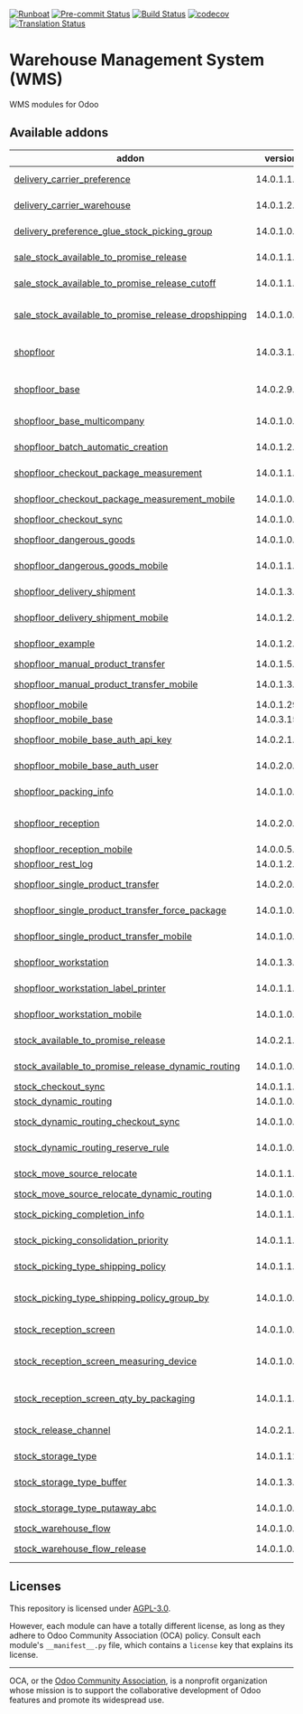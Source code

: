 
[![Runboat](https://img.shields.io/badge/runboat-Try%20me-875A7B.png)](https://runboat.odoo-community.org/builds?repo=OCA/wms&target_branch=14.0)
[![Pre-commit Status](https://github.com/OCA/wms/actions/workflows/pre-commit.yml/badge.svg?branch=14.0)](https://github.com/OCA/wms/actions/workflows/pre-commit.yml?query=branch%3A14.0)
[![Build Status](https://github.com/OCA/wms/actions/workflows/test.yml/badge.svg?branch=14.0)](https://github.com/OCA/wms/actions/workflows/test.yml?query=branch%3A14.0)
[![codecov](https://codecov.io/gh/OCA/wms/branch/14.0/graph/badge.svg)](https://codecov.io/gh/OCA/wms)
[![Translation Status](https://translation.odoo-community.org/widgets/wms-14-0/-/svg-badge.svg)](https://translation.odoo-community.org/engage/wms-14-0/?utm_source=widget)

<!-- /!\ do not modify above this line -->

# Warehouse Management System (WMS)

WMS modules for Odoo

<!-- /!\ do not modify below this line -->

<!-- prettier-ignore-start -->

[//]: # (addons)

Available addons
----------------
addon | version | maintainers | summary
--- | --- | --- | ---
[delivery_carrier_preference](delivery_carrier_preference/) | 14.0.1.1.2 |  | Advanced selection of preferred shipping methods
[delivery_carrier_warehouse](delivery_carrier_warehouse/) | 14.0.1.2.0 |  | Get delivery method used in sales orders from warehouse
[delivery_preference_glue_stock_picking_group](delivery_preference_glue_stock_picking_group/) | 14.0.1.0.0 |  | Fix Delivery preferences module on grouping picking
[sale_stock_available_to_promise_release](sale_stock_available_to_promise_release/) | 14.0.1.1.1 |  | Integration between Sales and Available to Promise Release
[sale_stock_available_to_promise_release_cutoff](sale_stock_available_to_promise_release_cutoff/) | 14.0.1.1.1 |  | Cutoff management with respect to stock availability
[sale_stock_available_to_promise_release_dropshipping](sale_stock_available_to_promise_release_dropshipping/) | 14.0.1.0.0 |  | Glue module between sale_stock_available_to_promise_release and stock_dropshipping
[shopfloor](shopfloor/) | 14.0.3.1.0 | [![guewen](https://github.com/guewen.png?size=30px)](https://github.com/guewen) [![simahawk](https://github.com/simahawk.png?size=30px)](https://github.com/simahawk) [![sebalix](https://github.com/sebalix.png?size=30px)](https://github.com/sebalix) | manage warehouse operations with barcode scanners
[shopfloor_base](shopfloor_base/) | 14.0.2.9.0 | [![guewen](https://github.com/guewen.png?size=30px)](https://github.com/guewen) [![simahawk](https://github.com/simahawk.png?size=30px)](https://github.com/simahawk) [![sebalix](https://github.com/sebalix.png?size=30px)](https://github.com/sebalix) | Core module for creating mobile apps
[shopfloor_base_multicompany](shopfloor_base_multicompany/) | 14.0.1.0.0 |  | Provide multi-company support and validation to Shopfloor applications.
[shopfloor_batch_automatic_creation](shopfloor_batch_automatic_creation/) | 14.0.1.2.0 | [![guewen](https://github.com/guewen.png?size=30px)](https://github.com/guewen) | Create batch transfers for Cluster Picking
[shopfloor_checkout_package_measurement](shopfloor_checkout_package_measurement/) | 14.0.1.1.0 | [![TDu](https://github.com/TDu.png?size=30px)](https://github.com/TDu) | Add a screen on checkout scenario for required package measurements.
[shopfloor_checkout_package_measurement_mobile](shopfloor_checkout_package_measurement_mobile/) | 14.0.1.0.3 |  | Frontend for package measurement on the checkout shopfloor scenario
[shopfloor_checkout_sync](shopfloor_checkout_sync/) | 14.0.1.0.0 | [![guewen](https://github.com/guewen.png?size=30px)](https://github.com/guewen) | Glue module
[shopfloor_dangerous_goods](shopfloor_dangerous_goods/) | 14.0.1.0.0 | [![mmequignon](https://github.com/mmequignon.png?size=30px)](https://github.com/mmequignon) | Glue Module Between Shopfloor and Stock Dangerous Goods
[shopfloor_dangerous_goods_mobile](shopfloor_dangerous_goods_mobile/) | 14.0.1.1.0 |  | Glue module between Shopfloor Mobile and Shopfloor Dangerous Goods
[shopfloor_delivery_shipment](shopfloor_delivery_shipment/) | 14.0.1.3.0 | [![sebalix](https://github.com/sebalix.png?size=30px)](https://github.com/sebalix) [![TDu](https://github.com/TDu.png?size=30px)](https://github.com/TDu) | Manage delivery process with shipment advices
[shopfloor_delivery_shipment_mobile](shopfloor_delivery_shipment_mobile/) | 14.0.1.2.0 |  | Frontend for delivery shipment scenario for shopfloor
[shopfloor_example](shopfloor_example/) | 14.0.1.2.0 |  | Show how to customize the Shopfloor app frontend.
[shopfloor_manual_product_transfer](shopfloor_manual_product_transfer/) | 14.0.1.5.0 | [![sebalix](https://github.com/sebalix.png?size=30px)](https://github.com/sebalix) | Manage manual product transfers
[shopfloor_manual_product_transfer_mobile](shopfloor_manual_product_transfer_mobile/) | 14.0.1.3.0 |  | Frontend for manual product transfer scenario for Shopfloor
[shopfloor_mobile](shopfloor_mobile/) | 14.0.1.29.0 | [![simahawk](https://github.com/simahawk.png?size=30px)](https://github.com/simahawk) | Mobile frontend for WMS Shopfloor app
[shopfloor_mobile_base](shopfloor_mobile_base/) | 14.0.3.15.1 | [![simahawk](https://github.com/simahawk.png?size=30px)](https://github.com/simahawk) | Mobile frontend for WMS Shopfloor app
[shopfloor_mobile_base_auth_api_key](shopfloor_mobile_base_auth_api_key/) | 14.0.2.1.0 |  | Provides authentication via API key to Shopfloor base mobile app
[shopfloor_mobile_base_auth_user](shopfloor_mobile_base_auth_user/) | 14.0.2.0.1 |  | Provides authentication via standard user login
[shopfloor_packing_info](shopfloor_packing_info/) | 14.0.1.0.1 |  | Allows to predefine packing information messages per partner.
[shopfloor_reception](shopfloor_reception/) | 14.0.2.0.0 | [![mmequignon](https://github.com/mmequignon.png?size=30px)](https://github.com/mmequignon) [![JuMiSanAr](https://github.com/JuMiSanAr.png?size=30px)](https://github.com/JuMiSanAr) | Reception scenario for shopfloor
[shopfloor_reception_mobile](shopfloor_reception_mobile/) | 14.0.0.5.0 | [![JuMiSanAr](https://github.com/JuMiSanAr.png?size=30px)](https://github.com/JuMiSanAr) | Scenario for receiving products
[shopfloor_rest_log](shopfloor_rest_log/) | 14.0.1.2.1 | [![simahawk](https://github.com/simahawk.png?size=30px)](https://github.com/simahawk) | Integrate rest_log into Shopfloor app
[shopfloor_single_product_transfer](shopfloor_single_product_transfer/) | 14.0.2.0.1 | [![mmequignon](https://github.com/mmequignon.png?size=30px)](https://github.com/mmequignon) | Move an item from one location to another.
[shopfloor_single_product_transfer_force_package](shopfloor_single_product_transfer_force_package/) | 14.0.1.0.0 | [![JuMiSanAr](https://github.com/JuMiSanAr.png?size=30px)](https://github.com/JuMiSanAr) | Force to select package if location already contains packages.
[shopfloor_single_product_transfer_mobile](shopfloor_single_product_transfer_mobile/) | 14.0.1.0.0 | [![JuMiSanAr](https://github.com/JuMiSanAr.png?size=30px)](https://github.com/JuMiSanAr) | Mobile frontend for single product transfer scenario
[shopfloor_workstation](shopfloor_workstation/) | 14.0.1.3.0 |  | Manage warehouse workstation with barcode scanners
[shopfloor_workstation_label_printer](shopfloor_workstation_label_printer/) | 14.0.1.1.0 |  | Adds a label printer configuration to the user and shopfloor workstation.
[shopfloor_workstation_mobile](shopfloor_workstation_mobile/) | 14.0.1.0.1 |  | Shopfloor mobile app integration for workstation
[stock_available_to_promise_release](stock_available_to_promise_release/) | 14.0.2.1.1 |  | Release Operations based on available to promise
[stock_available_to_promise_release_dynamic_routing](stock_available_to_promise_release_dynamic_routing/) | 14.0.1.0.0 |  | Glue between moves release and dynamic routing
[stock_checkout_sync](stock_checkout_sync/) | 14.0.1.1.0 |  | Sync location for Checkout operations
[stock_dynamic_routing](stock_dynamic_routing/) | 14.0.1.0.2 |  | Dynamic routing of stock moves
[stock_dynamic_routing_checkout_sync](stock_dynamic_routing_checkout_sync/) | 14.0.1.0.0 |  | Glue module for tests when dynamic routing and checkout sync are used
[stock_dynamic_routing_reserve_rule](stock_dynamic_routing_reserve_rule/) | 14.0.1.0.1 |  | Glue module between dynamic routing and reservation rules
[stock_move_source_relocate](stock_move_source_relocate/) | 14.0.1.1.0 |  | Change source location of unavailable moves
[stock_move_source_relocate_dynamic_routing](stock_move_source_relocate_dynamic_routing/) | 14.0.1.0.1 |  | Glue module
[stock_picking_completion_info](stock_picking_completion_info/) | 14.0.1.1.0 |  | Display on current document completion information according to next operations
[stock_picking_consolidation_priority](stock_picking_consolidation_priority/) | 14.0.1.1.0 |  | Raise priority of all transfers for a chain when started
[stock_picking_type_shipping_policy](stock_picking_type_shipping_policy/) | 14.0.1.1.0 |  | Define different shipping policies according to picking type
[stock_picking_type_shipping_policy_group_by](stock_picking_type_shipping_policy_group_by/) | 14.0.1.0.0 |  | Glue module for Picking Type Shipping Policy and Group Transfers by Partner and Carrier
[stock_reception_screen](stock_reception_screen/) | 14.0.1.0.1 |  | Dedicated screen to receive/scan goods.
[stock_reception_screen_measuring_device](stock_reception_screen_measuring_device/) | 14.0.1.0.0 | [![gurneyalex](https://github.com/gurneyalex.png?size=30px)](https://github.com/gurneyalex) | Allow to use a measuring device from a reception screen.for packaging measurement
[stock_reception_screen_qty_by_packaging](stock_reception_screen_qty_by_packaging/) | 14.0.1.1.0 |  | Glue module for `stock_product_qty_by_packaging` and `stock_vertical_lift`.
[stock_release_channel](stock_release_channel/) | 14.0.2.1.0 | [![sebalix](https://github.com/sebalix.png?size=30px)](https://github.com/sebalix) | Manage workload in WMS with release channels
[stock_storage_type](stock_storage_type/) | 14.0.1.12.0 |  | Manage packages and locations storage types
[stock_storage_type_buffer](stock_storage_type_buffer/) | 14.0.1.3.0 |  | Exclude storage locations from put-away if their buffer is full
[stock_storage_type_putaway_abc](stock_storage_type_putaway_abc/) | 14.0.1.0.0 |  | Advanced storage strategy ABC for WMS
[stock_warehouse_flow](stock_warehouse_flow/) | 14.0.1.0.3 |  | Configure routing flow for stock moves
[stock_warehouse_flow_release](stock_warehouse_flow_release/) | 14.0.1.0.0 |  | Warehouse flows integrated with Operation Release

[//]: # (end addons)

<!-- prettier-ignore-end -->

## Licenses

This repository is licensed under [AGPL-3.0](LICENSE).

However, each module can have a totally different license, as long as they adhere to Odoo Community Association (OCA)
policy. Consult each module's `__manifest__.py` file, which contains a `license` key
that explains its license.

----
OCA, or the [Odoo Community Association](http://odoo-community.org/), is a nonprofit
organization whose mission is to support the collaborative development of Odoo features
and promote its widespread use.
